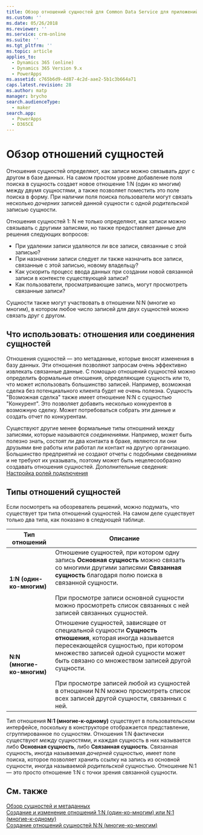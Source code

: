```yaml
---
title: Обзор отношений сущностей для Common Data Service для приложений | MicrosoftDocs
ms.custom: ''
ms.date: 05/26/2018
ms.reviewer: ''
ms.service: crm-online
ms.suite: ''
ms.tgt_pltfrm: ''
ms.topic: article
applies_to:
  - Dynamics 365 (online)
  - Dynamics 365 Version 9.x
  - PowerApps
ms.assetid: c765b6d9-4d87-4c2d-aae2-5b1c3b664a71
caps.latest.revision: 28
ms.author: matp
manager: brycho
search.audienceType:
  - maker
search.app:
  - PowerApps
  - D365CE
---
```

# <a name="entity-relationships-overview"></a>Обзор отношений сущностей

Отношения сущностей определяют, как записи можно связывать друг с другом в базе данных. На самом простом уровне добавление поля поиска в сущность создает новое отношение 1:N (один ко многим) между двумя сущностями, а также позволяет поместить это поле поиска в форму. При наличии поля поиска пользователи могут связать несколько *дочерних* записей данной сущности с одной *родительской* записью сущности.  
  
Отношения сущностей 1: N не только определяют, как записи можно связывать с другими записями, но также предоставляет данные для решения следующих вопросов:  
  
- При удалении записи удаляются ли все записи, связанные с этой записью?  
- При назначении записи следует ли также назначить все записи, связанные с этой записью, новому владельцу?  
- Как ускорить процесс ввода данных при создании новой связанной записи в контексте существующей записи?  
- Как пользователи, просматривающие запись, могут просмотреть связанные записи?  
  
 Сущности также могут участвовать в отношении N:N (многие ко многим), в котором любое число записей для двух сущностей можно связать друг с другом.  

<a name="BKMK_Connections"></a>

## <a name="decide-whether-to-use-entity-relationships-or-connections"></a>Что использовать: отношения или соединения сущностей 
 
Отношения сущностей — это метаданные, которые вносят изменения в базу данных. Эти отношения позволяют запросам очень эффективно извлекать связанные данные. С помощью отношений сущностей можно определить формальные отношения, определяющие сущность или то, что может использовать большинство записей. Например, возможная сделка без потенциального клиента будет не очень полезна. Сущность "Возможная сделка" также имеет отношение N:N с сущностью "Конкурент". Это позволяет добавить несколько конкурентов в возможную сделку. Может потребоваться собрать эти данные и создать отчет по конкурентам.  
  
Существуют другие менее формальные типы отношений между записями, которые называются *соединениями*. Например, может быть полезно знать, состоят ли два контакта в браке, являются ли они друзьями вне работы или работал ли контакт на другую организацию. Большинство предприятий не создают отчеты с подобными сведениями и не требуют их указывать, поэтому может быть нецелесообразно создавать отношения сущностей. Дополнительные сведения: [Настройка ролей подключения](configure-connection-roles.md)

  
<a name="BKMK_TypesOfRelationships"></a>
 
## <a name="types-of-entity-relationships"></a>Типы отношений сущностей

Если посмотреть на обозреватель решений, можно подумать, что существует три типа отношений сущностей. На самом деле существует только два типа, как показано в следующей таблице.  
  
|Тип отношений|Описание|  
|-----------------------|-----------------|  
|**1:N (один-ко-многим)**|Отношение сущностей, при котором одну запись **Основная сущность** можно связать со многими другими записями **Связанная сущность** благодаря полю поиска в связанной сущности.<br /><br /> При просмотре записи основной сущности можно просмотреть список связанных с ней записей связанных сущностей.|  
|**N:N (многие-ко-многим)**|Отношение сущностей, зависящее от специальной сущности **Сущность отношения**, которая иногда называется пересекающейся сущностью, при котором множество записей одной сущности может быть связано со множеством записей другой сущности.<br /><br /> При просмотре записей любой из сущностей в отношении N:N можно просмотреть список всех записей другой сущности, связанных с ней.|  
  
Тип отношения **N:1 (многие-к-одному)** существует в пользовательском интерфейсе, поскольку в конструкторе отображается представление, сгруппированное по сущностям. Отношения 1:N фактически существуют *между* сущностями, и каждая сущность в них называется либо **Основная сущность**, либо **Связанная сущность**. Связанная сущность, иногда называемая *дочерней* сущностью, имеет поле поиска, которое позволяет хранить ссылку на запись из основной сущности, иногда называемой *родительской* сущностью. Отношение N:1 — это просто отношение 1:N с точки зрения связанной сущности.  
 
## <a name="see-also"></a>См. также

[Обзор сущностей и метаданных](create-edit-metadata.md)<br />
[Создание и изменение отношений 1:N (один-ко-многим) или N:1 (многие-к-одному)](create-edit-1n-relationships.md)<br />
[Создание отношений сущностей N:N (многие-ко-многим)](create-edit-nn-relationships.md)

